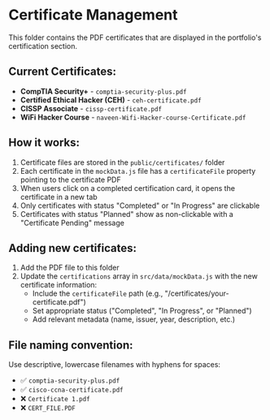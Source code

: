 # Certificate Management

This folder contains the PDF certificates that are displayed in the portfolio's certification section.

## Current Certificates:

- **CompTIA Security+** - `comptia-security-plus.pdf`
- **Certified Ethical Hacker (CEH)** - `ceh-certificate.pdf`
- **CISSP Associate** - `cissp-certificate.pdf`
- **WiFi Hacker Course** - `naveen-Wifi-Hacker-course-Certificate.pdf`

## How it works:

1. Certificate files are stored in the `public/certificates/` folder
2. Each certificate in the `mockData.js` file has a `certificateFile` property pointing to the certificate PDF
3. When users click on a completed certification card, it opens the certificate in a new tab
4. Only certificates with status "Completed" or "In Progress" are clickable
5. Certificates with status "Planned" show as non-clickable with a "Certificate Pending" message

## Adding new certificates:

1. Add the PDF file to this folder
2. Update the `certifications` array in `src/data/mockData.js` with the new certificate information:
   - Include the `certificateFile` path (e.g., "/certificates/your-certificate.pdf")
   - Set appropriate status ("Completed", "In Progress", or "Planned")
   - Add relevant metadata (name, issuer, year, description, etc.)

## File naming convention:

Use descriptive, lowercase filenames with hyphens for spaces:
- ✅ `comptia-security-plus.pdf`
- ✅ `cisco-ccna-certificate.pdf`
- ❌ `Certificate 1.pdf`
- ❌ `CERT_FILE.PDF`

